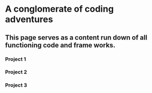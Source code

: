 # A conglomerate of coding adventures
## This page serves as a content run down of all functioning code and frame works.
### Project 1

### Project 2

### Project 3
